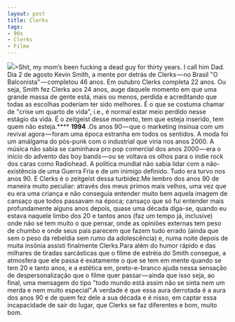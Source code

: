 ```yaml
---
layout: post
title: Clerks
tags:
- 90s
- Clerks
- Filme
---
```


![](https://cdn-images-1.medium.com/max/2560/1*Xw1zsEZzoyRpsTLSBdHOPg.png)>Shit, my mom’s been fucking a dead guy for thirty years. I call him Dad.
Dia 2 de agosto Kevin Smith, a mente por detrás de Clerks — no Brasil "O Balconista" — completou 46 anos. Em outubro Clerks completa 22 anos. Ou seja, Smith fez Clerks aos 24 anos, auge daquele momento em que uma grande massa de gente está, mais ou menos, perdida e acreditando que todas as escolhas poderiam ter sido melhores. É o que se costuma chamar de "crise um quarto de vida", i.e., é normal estar meio perdido nesse estágio da vida. É o zeitgeist desse momento, tem que esteja inserido, tem quem não esteja.****
**1994**
.Os anos 90 — que o marketing insinua com um revival agora — foram uma época estranha em todos os sentidos. A moda foi um amálgama do pós-punk com o industrial que viria nos anos 2000. A música não sabia se caminhava pro pop comercial dos anos 2000 — era o início do advento das boy bands — ou se voltava os olhos para o indie rock dos caras como Radiohead. A política mundial não sabia lidar com a não-existência de uma Guerra Fria e de um inimigo definido. Tudo era turvo nos anos 90. E Clerks é o zeitgeist dessa turbidez.Me lembro dos anos 90 de maneira muito peculiar: através dos meus primos mais velhos, uma vez que eu era uma criança e não conseguia entender muito bem aquela imagem de cansaço que todos passavam na época; cansaço que só fui entender mais profundamente alguns anos depois, quase uma década diga-se, quando eu estava naquele limbo dos 20 e tantos anos (faz um tempo já, inclusive) onde não se tem muito o que pensar, onde as opiniões externas tem peso de chumbo e onde seus pais parecem que fazem tudo errado (ainda que sem o peso da rebeldia sem rumo da adolescência) e, numa noite depois de muita insônia assisti finalmente Clerks.Para além do humor rápido e das milhares de tiradas sarcásticas que o filme de estréia do Smith consegue, a atmosfera que ele passa é exatamente o que se tem em mente quando se tem 20 e tanto anos, e a estética em, preto-e-branco ajuda nessa sensação de despersonalização que o filme quer passar — ainda que isso seja, ao final, uma mensagem do tipo "todo mundo está assim não se sinta nem um merda e nem muito especial".A verdade é que essa aura derrotada é a aura dos anos 90 e de quem fez dele a sua década e é nisso, em captar essa incapacidade de sair do lugar, que Clerks se faz diferentes e bom, muito bom.
